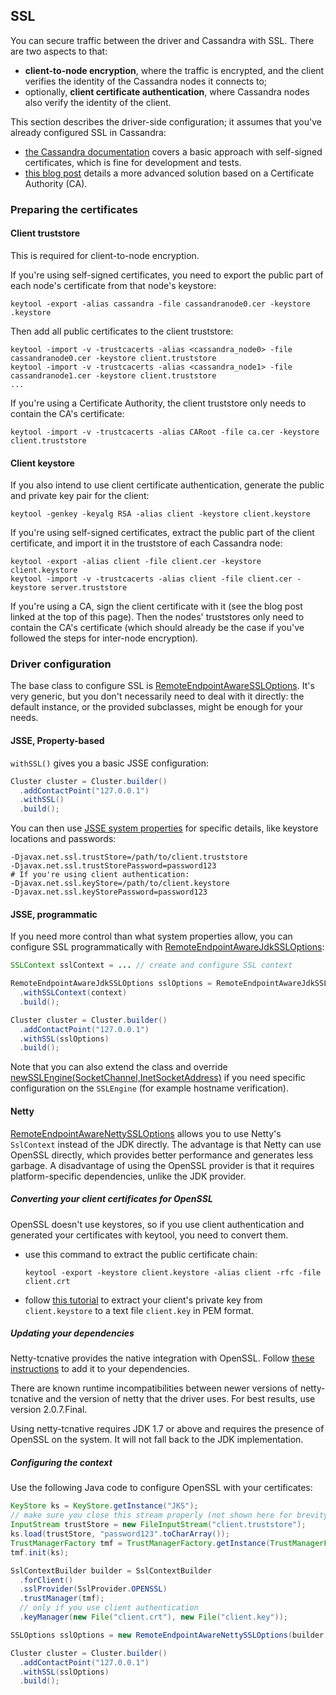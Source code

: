 ## SSL

You can secure traffic between the driver and Cassandra with SSL. There
are two aspects to that:

* **client-to-node encryption**, where the traffic is encrypted, and the
  client verifies the identity of the Cassandra nodes it connects to;
* optionally, **client certificate authentication**, where Cassandra
  nodes also verify the identity of the client.

This section describes the driver-side configuration; it assumes that
you've already configured SSL in Cassandra:

* [the Cassandra documentation](http://docs.datastax.com/en/cassandra/2.0/cassandra/security/secureSSLClientToNode_t.html)
  covers a basic approach with self-signed certificates, which is fine
  for development and tests.
* [this blog post](http://thelastpickle.com/blog/2015/09/30/hardening-cassandra-step-by-step-part-1-server-to-server.html)
  details a more advanced solution based on a Certificate Authority
  (CA).

### Preparing the certificates

#### Client truststore

This is required for client-to-node encryption.

If you're using self-signed certificates, you need to export the public
part of each node's certificate from that node's keystore:

```
keytool -export -alias cassandra -file cassandranode0.cer -keystore .keystore
```

Then add all public certificates to the client truststore:

```
keytool -import -v -trustcacerts -alias <cassandra_node0> -file cassandranode0.cer -keystore client.truststore
keytool -import -v -trustcacerts -alias <cassandra_node1> -file cassandranode1.cer -keystore client.truststore
...
```

If you're using a Certificate Authority, the client truststore only
needs to contain the CA's certificate:

```
keytool -import -v -trustcacerts -alias CARoot -file ca.cer -keystore client.truststore
```

#### Client keystore

If you also intend to use client certificate authentication, generate
the public and private key pair for the client:

```
keytool -genkey -keyalg RSA -alias client -keystore client.keystore
```

If you're using self-signed certificates, extract the public part of the
client certificate, and import it in the truststore of each Cassandra
node:

```
keytool -export -alias client -file client.cer -keystore client.keystore
keytool -import -v -trustcacerts -alias client -file client.cer -keystore server.truststore
```

If you're using a CA, sign the client certificate with it (see the blog
post linked at the top of this page). Then the nodes' truststores only
need to contain the CA's certificate (which should already be the case
if you've followed the steps for inter-node encryption).

### Driver configuration

The base class to configure SSL is [RemoteEndpointAwareSSLOptions]. It's very generic, but
you don't necessarily need to deal with it directly: the default
instance, or the provided subclasses, might be enough for your needs.

#### JSSE, Property-based

`withSSL()` gives you a basic JSSE configuration:

```java
Cluster cluster = Cluster.builder()
  .addContactPoint("127.0.0.1")
  .withSSL()
  .build();
```

You can then use
[JSSE system properties](http://docs.oracle.com/javase/6/docs/technotes/guides/security/jsse/JSSERefGuide.html#Customization)
for specific details, like keystore locations and passwords:

```
-Djavax.net.ssl.trustStore=/path/to/client.truststore
-Djavax.net.ssl.trustStorePassword=password123
# If you're using client authentication:
-Djavax.net.ssl.keyStore=/path/to/client.keystore
-Djavax.net.ssl.keyStorePassword=password123
```

#### JSSE, programmatic

If you need more control than what system properties allow, you can
configure SSL programmatically with [RemoteEndpointAwareJdkSSLOptions]:

```java
SSLContext sslContext = ... // create and configure SSL context

RemoteEndpointAwareJdkSSLOptions sslOptions = RemoteEndpointAwareJdkSSLOptions.builder()
  .withSSLContext(context)
  .build();

Cluster cluster = Cluster.builder()
  .addContactPoint("127.0.0.1")
  .withSSL(sslOptions)
  .build();
```

Note that you can also extend the class and override
[newSSLEngine(SocketChannel,InetSocketAddress)][newSSLEngine] if you need specific
configuration on the `SSLEngine` (for example hostname verification).


#### Netty

[RemoteEndpointAwareNettySSLOptions] allows you to use Netty's `SslContext` instead of
the JDK directly. The advantage is that Netty can use OpenSSL directly,
which provides better performance and generates less garbage.  A disadvantage of
using the OpenSSL provider is that it requires platform-specific dependencies,
unlike the JDK provider.


##### Converting your client certificates for OpenSSL

OpenSSL doesn't use keystores, so if you use client authentication and
generated your certificates with keytool, you need to convert them.

* use this command to extract the public certificate chain:

    ```
    keytool -export -keystore client.keystore -alias client -rfc -file client.crt
    ```
* follow
  [this tutorial](http://www.herongyang.com/crypto/Migrating_Keys_keytool_to_OpenSSL_3.html)
  to extract your client's private key from `client.keystore` to a text
  file `client.key` in PEM format.

##### Updating your dependencies

Netty-tcnative provides the native integration with OpenSSL. Follow
[these instructions](http://netty.io/wiki/forked-tomcat-native.html) to
add it to your dependencies.

There are known runtime incompatibilities between newer versions of
netty-tcnative and the version of netty that the driver uses.  For best
results, use version 2.0.7.Final.

Using netty-tcnative requires JDK 1.7 or above and requires the presence of
OpenSSL on the system.  It will not fall back to the JDK implementation.

##### Configuring the context

Use the following Java code to configure OpenSSL with your certificates:

```java
KeyStore ks = KeyStore.getInstance("JKS");
// make sure you close this stream properly (not shown here for brevity)
InputStream trustStore = new FileInputStream("client.truststore");
ks.load(trustStore, "password123".toCharArray());
TrustManagerFactory tmf = TrustManagerFactory.getInstance(TrustManagerFactory.getDefaultAlgorithm());
tmf.init(ks);

SslContextBuilder builder = SslContextBuilder
  .forClient()
  .sslProvider(SslProvider.OPENSSL)
  .trustManager(tmf);
  // only if you use client authentication
  .keyManager(new File("client.crt"), new File("client.key"));

SSLOptions sslOptions = new RemoteEndpointAwareNettySSLOptions(builder.build());

Cluster cluster = Cluster.builder()
  .addContactPoint("127.0.0.1")
  .withSSL(sslOptions)
  .build();
```

[RemoteEndpointAwareSSLOptions]:      http://docs.datastax.com/en/drivers/java/3.4/com/datastax/driver/core/RemoteEndpointAwareSSLOptions.html
[RemoteEndpointAwareJdkSSLOptions]:   http://docs.datastax.com/en/drivers/java/3.4/com/datastax/driver/core/RemoteEndpointAwareJdkSSLOptions.html
[newSSLEngine]:                       http://docs.datastax.com/en/drivers/java/3.4/com/datastax/driver/core/RemoteEndpointAwareJdkSSLOptions.html#newSSLEngine-io.netty.channel.socket.SocketChannel-java.net.InetSocketAddress-
[RemoteEndpointAwareNettySSLOptions]: http://docs.datastax.com/en/drivers/java/3.4/com/datastax/driver/core/RemoteEndpointAwareNettySSLOptions.html
[NettyOptions]:                       http://docs.datastax.com/en/drivers/java/3.4/com/datastax/driver/core/NettyOptions.html
